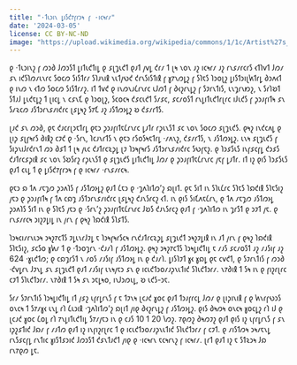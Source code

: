 ```yaml
---
title: "·𐑑𐑧𐑮𐑦𐑯 𐑛𐑦𐑕𐑒𐑳𐑝𐑩𐑮𐑰 𐑝 ·𐑦𐑤𐑰𐑩𐑥"
date: '2024-03-05'
license: CC BY-NC-ND
image: "https://upload.wikimedia.org/wikipedia/commons/1/1c/Artist%27s_impression_of_%CA%BBOumuamua.jpg"
---
```


𐑞 ·𐑑𐑧𐑮𐑦𐑯𐑟 𐑝 𐑼𐑮𐑔 𐑓𐑼𐑮𐑕𐑑 𐑛𐑦𐑑𐑧𐑒𐑑𐑦𐑛 𐑞 𐑭𐑚𐑡𐑧𐑒𐑑 𐑞𐑨𐑑 𐑢𐑫𐑛 𐑒𐑩𐑥 𐑑 𐑚𐑰 𐑯𐑴𐑯 𐑨𐑟 𐑦𐑤𐑰𐑩𐑥 𐑨𐑟 𐑩𐑯𐑭𐑥𐑩𐑤𐑩𐑕 𐑬𐑑𐑐𐑫𐑑 𐑓𐑼𐑥 𐑭𐑯 𐑦𐑒𐑕𐑐𐑼𐑥𐑧𐑯𐑩𐑤 𐑕𐑴𐑤𐑼 𐑕𐑦𐑕𐑑𐑩𐑥 𐑕𐑐𐑨𐑯𐑦𐑙 𐑯𐑧𐑑𐑢𐑻𐑒 𐑒𐑩𐑯𐑕𐑦𐑕𐑑𐑦𐑙 𐑝 𐑣𐑳𐑯𐑼𐑛𐑟 𐑝 𐑕𐑐𐑱𐑕 𐑐𐑮𐑴𐑚𐑟 𐑛𐑦𐑕𐑑𐑮𐑦𐑚𐑿𐑑𐑩𐑛 𐑔𐑮𐑵𐑬𐑑 𐑞 𐑦𐑯𐑼 𐑯 𐑬𐑑𐑼 𐑕𐑴𐑤𐑼 𐑕𐑦𐑕𐑑𐑩𐑥𐑟. 𐑦𐑑 𐑑𐑫𐑒 𐑞 𐑦𐑯𐑼𐑯𐑨𐑖𐑩𐑯𐑩𐑤 𐑧𐑓𐑼𐑑 𐑝 𐑔𐑬𐑟𐑩𐑯𐑛𐑟 𐑝 𐑕𐑲𐑩𐑯𐑑𐑦𐑕, 𐑧𐑯𐑡𐑩𐑯𐑽𐑟, 𐑯 𐑕𐑩𐑐𐑹𐑑 𐑕𐑑𐑨𐑓 𐑛𐑧𐑒𐑱𐑛𐑟 𐑑 𐑚𐑦𐑤𐑛 𐑯 𐑤𐑭𐑯𐑗 𐑞 𐑐𐑮𐑴𐑚𐑟, 𐑕𐑤𐑴𐑤𐑰 𐑒𐑭𐑤𐑧𐑒𐑑 𐑕𐑥𐑭𐑤, 𐑭𐑤𐑥𐑴𐑕𐑑 𐑩𐑯𐑛𐑦𐑑𐑧𐑒𐑑𐑩𐑚𐑩𐑤 𐑦𐑓𐑧𐑒𐑕 𐑝 𐑜𐑮𐑨𐑝𐑦𐑑𐑰 𐑭𐑯 𐑕𐑥𐑷𐑤𐑼 𐑨𐑕𐑑𐑮𐑩𐑯𐑭𐑥𐑦𐑒𐑩𐑤 𐑚𐑭𐑛𐑰𐑟 𐑕𐑳𐑗 𐑨𐑟 𐑨𐑕𐑑𐑼𐑶𐑛𐑟 𐑹 𐑒𐑭𐑥𐑩𐑑𐑕.

𐑚𐑨𐑒 𐑭𐑯 𐑼𐑮𐑔, 𐑞𐑱 𐑒𐑨𐑤𐑩𐑚𐑮𐑱𐑑𐑩𐑛 𐑞𐑱𐑮 𐑜𐑮𐑨𐑝𐑦𐑑𐑱𐑖𐑩𐑯𐑩𐑤 𐑛𐑨𐑑𐑩 𐑩𐑜𐑧𐑯𐑕𐑑 𐑭𐑤 𐑯𐑴𐑯 𐑕𐑴𐑤𐑼 𐑭𐑚𐑡𐑧𐑒𐑕. 𐑞𐑰𐑟 𐑦𐑯𐑒𐑤𐑵𐑛 𐑞 𐑚𐑦𐑜 𐑭𐑚𐑝𐑰𐑩𐑕 𐑔𐑦𐑙𐑟 𐑤𐑲𐑒 𐑞 ·𐑕𐑩𐑯, 𐑐𐑤𐑨𐑯𐑩𐑑𐑕 𐑯 𐑞𐑱𐑮 𐑩𐑕𐑴𐑕𐑰𐑱𐑑𐑩𐑛 ·𐑥𐑵𐑯𐑟, 𐑒𐑭𐑥𐑩𐑑𐑕, 𐑯 𐑨𐑕𐑑𐑼𐑶𐑛𐑟. 𐑧𐑯𐑰 𐑭𐑚𐑡𐑧𐑒𐑕 𐑝 𐑕𐑦𐑜𐑯𐑦𐑓𐑩𐑒𐑩𐑯𐑑 𐑼𐑮 𐑔𐑭𐑑 𐑑 𐑚𐑰 𐑢𐑧𐑤 𐑒𐑨𐑑𐑩𐑤𐑷𐑜𐑛 𐑚𐑲 𐑐𐑮𐑰𐑝𐑰𐑩𐑕 𐑨𐑕𐑑𐑮𐑩𐑯𐑭𐑥𐑦𐑒𐑩𐑤 𐑕𐑻𐑝𐑱𐑟. 𐑞 𐑐𐑮𐑭𐑕𐑧𐑕 𐑦𐑯𐑝𐑭𐑤𐑝𐑛 𐑒𐑮𐑭𐑕 𐑒𐑨𐑑𐑩𐑤𐑭𐑜𐑦𐑙 𐑭𐑤 𐑯𐑴𐑯 𐑕𐑹𐑕𐑩𐑟 𐑩𐑜𐑧𐑯𐑕𐑑 𐑞 𐑭𐑚𐑡𐑧𐑒𐑕 𐑛𐑦𐑑𐑧𐑒𐑑𐑦𐑛 𐑓𐑼𐑥 𐑞 𐑜𐑮𐑨𐑝𐑦𐑑𐑱𐑖𐑩𐑯𐑩𐑤 𐑢𐑱𐑝 𐑛𐑨𐑑𐑩. 𐑦𐑑 𐑦𐑟 𐑞𐑦𐑕 𐑐𐑮𐑭𐑕𐑧𐑕 𐑞𐑨𐑑 𐑤𐑧𐑛 𐑑 𐑞 𐑛𐑦𐑕𐑒𐑳𐑝𐑩𐑮𐑰 𐑝 𐑞 𐑦𐑤𐑰𐑩𐑥 ·𐑩𐑯𐑭𐑥𐑩𐑤𐑰.

𐑞𐑱𐑮 𐑸 𐑑𐑵 𐑥𐑱𐑡𐑼 𐑜𐑮𐑵𐑐𐑕 𐑝 𐑨𐑕𐑑𐑼𐑶𐑛𐑟 𐑞𐑨𐑑 𐑖𐑱𐑮 𐑞 ·𐑡𐑵𐑐𐑦𐑑𐑼’𐑟 𐑸𐑚𐑦𐑑. 𐑞𐑱 𐑕𐑦𐑑 𐑦𐑯 𐑕𐑐𐑧𐑖𐑩𐑤 𐑕𐑐𐑱𐑕 𐑐𐑸𐑒𐑦𐑙 𐑕𐑐𐑱𐑕𐑦𐑟 𐑢𐑱𐑮 𐑞 𐑜𐑮𐑨𐑝𐑦𐑑𐑰 𐑝 𐑑𐑵 𐑤𐑸𐑡 𐑨𐑕𐑑𐑮𐑩𐑯𐑭𐑥𐑦𐑒𐑩𐑤 𐑚𐑭𐑛𐑰𐑟 𐑒𐑨𐑯𐑕𐑩𐑤𐑟 𐑬𐑑. 𐑦𐑯 𐑞𐑦𐑕 𐑕𐑦𐑗𐑵𐑱𐑖𐑩𐑯, 𐑞 𐑑𐑵 𐑥𐑱𐑡𐑼 𐑨𐑕𐑑𐑼𐑶𐑛 𐑜𐑮𐑵𐑐𐑕 𐑕𐑦𐑑 𐑦𐑯 𐑞 𐑕𐑐𐑱𐑕 𐑢𐑱𐑮 𐑞 ·𐑕𐑩𐑯’𐑟 𐑜𐑮𐑨𐑝𐑦𐑑𐑱𐑖𐑩𐑯𐑩𐑤 𐑓𐑹𐑕 𐑒𐑨𐑯𐑕𐑩𐑤𐑟 𐑞𐑨𐑑 𐑝 ·𐑡𐑵𐑐𐑦𐑑𐑼 𐑦𐑯 𐑡𐑩𐑕𐑑 𐑞 𐑮𐑲𐑑 𐑢𐑱. 𐑞 𐑩𐑯𐑭𐑥𐑩𐑤𐑰 𐑮𐑦𐑟𐑲𐑛𐑦𐑛 𐑦𐑯 𐑢𐑩𐑯 𐑝 𐑞𐑰𐑟 𐑐𐑸𐑒𐑦𐑙 𐑕𐑐𐑭𐑑𐑕. 

𐑐𐑮𐑰𐑤𐑦𐑥𐑩𐑯𐑧𐑮𐑰 𐑮𐑰𐑟𐑳𐑤𐑑𐑕 𐑲𐑛𐑧𐑯𐑩𐑓𐑲𐑛 𐑱 𐑐𐑮𐑰𐑝𐑰𐑩𐑕𐑤𐑰 𐑩𐑯𐑒𐑨𐑑𐑩𐑤𐑷𐑜𐑛 𐑭𐑚𐑡𐑧𐑒𐑑 𐑮𐑰𐑟𐑲𐑛𐑦𐑙 𐑦𐑯 𐑨𐑑 𐑢𐑩𐑯 𐑝 𐑞𐑰𐑟 𐑐𐑸𐑒𐑦𐑙 𐑕𐑐𐑱𐑕𐑦𐑟, 𐑭𐑤𐑕𐑴 𐑣𐑿𐑥 𐑑 𐑞 ·𐑑𐑮𐑴𐑡𐑩𐑯 ·𐑒𐑨𐑥𐑐 𐑝 𐑨𐑕𐑑𐑼𐑶𐑛𐑟. 𐑞𐑰𐑟 𐑮𐑰𐑟𐑳𐑤𐑑𐑕 𐑐𐑮𐑰𐑛𐑦𐑒𐑑𐑦𐑛 𐑱 𐑥𐑨𐑕 𐑭𐑤𐑥𐑴𐑕𐑑 𐑨𐑟 𐑥𐑨𐑕𐑦𐑝 𐑨𐑟 624 ·𐑣𐑧𐑒𐑑𐑼; 𐑞 𐑤𐑸𐑡𐑩𐑕𐑑 𐑯 𐑥𐑴𐑕 𐑥𐑨𐑕𐑦𐑝 𐑨𐑕𐑑𐑼𐑶𐑛 𐑦𐑯 𐑞 𐑒𐑨𐑥𐑐. 𐑛𐑦𐑕𐑐𐑲𐑑 𐑣𐑬 𐑣𐑸𐑛 𐑞𐑱 𐑤𐑫𐑒𐑑, 𐑞 𐑕𐑲𐑩𐑯𐑑𐑦𐑕 𐑝 𐑼𐑮𐑔 ·𐑒𐑫𐑛𐑩𐑯 𐑓𐑲𐑯𐑛 𐑭𐑯 𐑭𐑚𐑡𐑧𐑒𐑑 𐑞𐑨𐑑 𐑥𐑨𐑕𐑦𐑝 𐑧𐑯𐑰𐑢𐑱𐑮 𐑭𐑯 𐑞 𐑦𐑤𐑧𐑒𐑑𐑮𐑴𐑥𐑨𐑜𐑯𐑧𐑑𐑦𐑒 𐑕𐑐𐑧𐑒𐑑𐑮𐑩𐑥. 𐑯𐑳𐑔𐑦𐑙 𐑑 𐑕𐑰 𐑦𐑯 𐑞 𐑝𐑦𐑟𐑩𐑚𐑩𐑤 𐑤𐑲𐑑 𐑕𐑐𐑧𐑒𐑑𐑮𐑩𐑥. 𐑯𐑳𐑔𐑦𐑙 𐑑 𐑕𐑰 𐑭𐑯 𐑮𐑱𐑛𐑰𐑴, 𐑦𐑯𐑓𐑮𐑼𐑧𐑛, 𐑹 𐑧𐑒𐑕-𐑮𐑱. 

𐑕𐑩𐑥 𐑕𐑲𐑩𐑯𐑑𐑦𐑕 𐑐𐑮𐑰𐑛𐑦𐑒𐑑𐑦𐑛 𐑦𐑑 𐑢𐑭𐑟 𐑧𐑝𐑩𐑛𐑩𐑯𐑕 𐑝 𐑱 𐑑𐑲𐑯𐑰 𐑚𐑤𐑨𐑒 𐑣𐑴𐑤 𐑞𐑨𐑑 𐑑𐑮𐑨𐑝𐑩𐑤𐑛 𐑓𐑼𐑥 𐑞 𐑚𐑦𐑜𐑦𐑯𐑦𐑙 𐑝 𐑞 𐑿𐑯𐑩𐑝𐑻𐑮𐑕 𐑴𐑯𐑤𐑰 𐑑 𐑕𐑳𐑥𐑣𐑬 𐑧𐑯𐑛 𐑩𐑐 𐑖𐑧𐑮𐑦𐑙 ·𐑡𐑵𐑐𐑦𐑑𐑼’𐑟 𐑸𐑚𐑦𐑑 𐑢𐑦𐑞 𐑔𐑬𐑟𐑩𐑯𐑛𐑟 𐑝 𐑨𐑕𐑑𐑼𐑶𐑛𐑟. 𐑞𐑦𐑕 𐑔𐑰𐑼𐑰 𐑴𐑯𐑤𐑰 𐑣𐑴𐑤𐑛𐑟 𐑩𐑐 𐑦𐑓 𐑞 𐑚𐑤𐑨𐑒 𐑣𐑴𐑤 𐑖𐑴𐑛 𐑩𐑐 𐑳𐑯𐑛𐑦𐑑𐑧𐑒𐑑𐑦𐑛 𐑕𐑳𐑥𐑢𐑱𐑮 𐑦𐑯 𐑞 𐑤𐑨𐑕 10 𐑑 20 𐑘𐑼𐑟. 𐑳𐑞𐑼𐑟 𐑔𐑰𐑼𐑲𐑟 𐑞𐑨𐑑 𐑞𐑦𐑕 𐑦𐑟 𐑧𐑝𐑩𐑛𐑩𐑯𐑕 𐑝 𐑭𐑯 𐑦𐑜𐑟𐑭𐑑𐑦𐑒 𐑓𐑸𐑥 𐑝 𐑥𐑨𐑑𐑼 𐑞𐑨𐑑 𐑦𐑟 𐑦𐑯𐑝𐑦𐑟𐑩𐑚𐑩𐑤 𐑑 𐑞 𐑦𐑤𐑧𐑒𐑑𐑮𐑴𐑥𐑨𐑜𐑯𐑧𐑑𐑦𐑒 𐑕𐑐𐑧𐑒𐑑𐑮𐑩𐑥 𐑝 𐑤𐑲𐑑. 𐑞 𐑥𐑦𐑕𐑑𐑼𐑰 𐑮𐑰𐑥𐑱𐑯𐑛 𐑩𐑯𐑕𐑭𐑤𐑝𐑛 𐑩𐑯𐑑𐑦𐑤 𐑣𐑦𐑕𐑑𐑭𐑮𐑦𐑒 𐑓𐑼𐑮𐑕𐑑 𐑒𐑭𐑯𐑑𐑨𐑒𐑑 𐑢𐑦𐑞 𐑞 ·𐑦𐑤𐑰𐑩𐑯 𐑱𐑤𐑰𐑩𐑯𐑟 𐑝 𐑦𐑤𐑰𐑩𐑥. 𐑚𐑩𐑑 𐑞𐑨𐑑 𐑦𐑟 𐑱 𐑕𐑑𐑷𐑮𐑰 𐑓𐑸 𐑩𐑯𐑳𐑞𐑼 𐑛𐑱.
